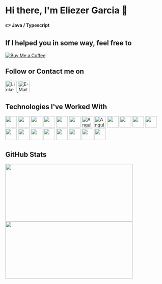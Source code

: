 # Hi there, I'm Eliezer Garcia 👋

#### 👉 Java / Typescript

## If I helped you in some way, feel free to
[![Buy Me a Coffee](https://img.shields.io/badge/-buy_me_a%C2%A0coffee-gray?logo=buy-me-a-coffee&style=for-the-badge)](https://buymeacoffee.com/eliezerjg)

## Follow or Contact me on
<div id="socials">  
   <a href="https://www.linkedin.com/in/eliezer-jr-garcia" target="_blank">
     <img src="https://img.shields.io/badge/-LinkedIn-%230077B5?style=for-the-badge&logo=linkedin&logoColor=white" target="_blank"  height="36px" alt="Linkedin">
  </a> 
   
  <a href="mailto:eliezergarcia.developer@gmail.com" target="_blank">
      <img src="https://img.shields.io/badge/Gmail-EA4335.svg?style=for-the-badge&logo=Gmail&logoColor=white"  height="36px"  target="_blank" alt="E-Mail">
  </a> 

</div>

## Technologies I've Worked With

<div>  
  <img src="https://cdn.jsdelivr.net/gh/devicons/devicon/icons/git/git-original-wordmark.svg" height="36px"  />
  <img src="https://cdn.jsdelivr.net/gh/devicons/devicon/icons/subversion/subversion-original.svg" height="36px"  /
  <img src="https://cdn.jsdelivr.net/gh/devicons/devicon/icons/java/java-original.svg" height="36px"   />
  <img src="https://cdn.jsdelivr.net/gh/devicons/devicon/icons/spring/spring-original.svg" height="36px"   />
  <img src="https://cdn.jsdelivr.net/gh/devicons/devicon/icons/html5/html5-original.svg" height="36px"  />
  <img src="https://cdn.jsdelivr.net/gh/devicons/devicon/icons/javascript/javascript-plain.svg" height="36px"  />
  <img src="https://cdn.jsdelivr.net/gh/devicons/devicon/icons/react/react-original-wordmark.svg"  height="36px" />
  <img src="https://cdn.jsdelivr.net/gh/devicons/devicon@latest/icons/angularjs/angularjs-plain.svg" height="36px" alt="Angular JS"/>
  <img src="https://cdn.jsdelivr.net/gh/devicons/devicon/icons/angularjs/angularjs-original.svg" height="36px" alt="Angular" />
  <img src="https://cdn.jsdelivr.net/gh/devicons/devicon/icons/android/android-original-wordmark.svg" height="36px" />
  <img src="https://cdn.jsdelivr.net/gh/devicons/devicon/icons/androidstudio/androidstudio-original.svg" height="36px"  />
  <img src="https://maven.apache.org/images/maven-logo-white-on-black.png" height="36px" />
  <img src="https://cdn.jsdelivr.net/gh/devicons/devicon/icons/php/php-original.svg" height="36px"  />
  <img src="https://cdn.jsdelivr.net/gh/devicons/devicon/icons/postgresql/postgresql-plain-wordmark.svg" height="36px"   />
  <img src="https://cdn.jsdelivr.net/gh/devicons/devicon/icons/mysql/mysql-original-wordmark.svg" height="36px"  />
  <img src="https://cdn.jsdelivr.net/gh/devicons/devicon/icons/microsoftsqlserver/microsoftsqlserver-plain-wordmark.svg" height="36px"   />
  <img src="https://cdn.jsdelivr.net/gh/devicons/devicon/icons/linux/linux-original.svg"  height="36px"   />
  <img src="https://cdn.jsdelivr.net/gh/devicons/devicon/icons/windows8/windows8-original.svg" height="36px"   />
  <img src="https://upload.wikimedia.org/wikipedia/en/thumb/d/df/Apache_TomEE_Logo.svg/500px-Apache_TomEE_Logo.svg.png" height="36px"   />
  <img src="https://cdn.jsdelivr.net/gh/devicons/devicon@latest/icons/tomcat/tomcat-original.svg" height="36px"  />
  <img src="https://cdn.jsdelivr.net/gh/devicons/devicon@latest/icons/eclipse/eclipse-original-wordmark.svg" height="36px"  />
</div>

## GitHub Stats

<div>
   <img src="https://github-readme-stats.vercel.app/api?username=eliezerjg&show_icons=true&include_all_commits=true&theme=tokyonight&rank_icon=github" width="400px" height="180px"/>
   <img src="https://github-readme-stats.vercel.app/api/top-langs/?username=eliezerjg&layout=compact&theme=tokyonight" width="400px" height="180">
</div>


